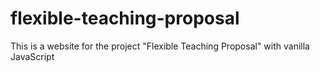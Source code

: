 # flexible-teaching-proposal

This is a website for the project "Flexible Teaching Proposal" with vanilla JavaScript

